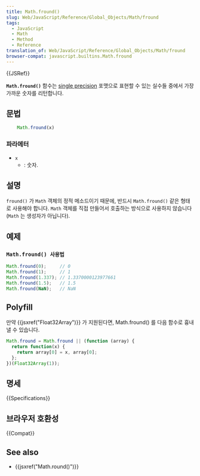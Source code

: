 ```yaml
---
title: Math.fround()
slug: Web/JavaScript/Reference/Global_Objects/Math/fround
tags:
  - JavaScript
  - Math
  - Method
  - Reference
translation_of: Web/JavaScript/Reference/Global_Objects/Math/fround
browser-compat: javascript.builtins.Math.fround
---
```

{{JSRef}}

**`Math.fround()`** 함수는 [single precision](https://en.wikipedia.org/wiki/Single-precision_floating-point_format) 포맷으로 표현할 수 있는 실수들 중에서 가장 가까운 숫자를 리턴합니다.

## 문법

```js
    Math.fround(x)
```

### 파라메터

- `x`
  - : 숫자.

## 설명

`fround()` 가 `Math` 객체의 정적 메소드이기 때문에, 반드시 `Math.fround()` 같은 형태로 사용해야 합니다. `Math` 객체를 직접 만들어서 호출하는 방식으로 사용하지 않습니다 (`Math` 는 생성자가 아닙니다).

## 예제

### `Math.fround() 사용법`

```js
Math.fround(0);     // 0
Math.fround(1);     // 1
Math.fround(1.337); // 1.3370000123977661
Math.fround(1.5);   // 1.5
Math.fround(NaN);   // NaN
```

## Polyfill

만약 {{jsxref("Float32Array")}} 가 지원된다면, Math.fround() 를 다음 함수로 흉내낼 수 있습니다.

```js
Math.fround = Math.fround || (function (array) {
  return function(x) {
    return array[0] = x, array[0];
  };
})(Float32Array(1));
```

## 명세

{{Specifications}}

## 브라우저 호환성

{{Compat}}

## See also

- {{jsxref("Math.round()")}}
